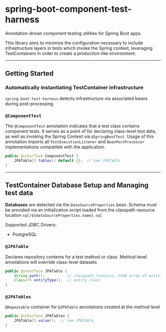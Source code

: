 # spring-boot-component-test-harness

Annotation-driven component testing utilities for Spring Boot apps. 

This library aims to minimize the configuration necessary to include infrastructure layers in tests which invoke the Spring context, leveraging TestContainers in order to create a production-like environment.

---
## Getting Started

### Automatically instantiating TestContainer infrastructure
`spring-boot-test-harness` detects infrastructure via associated beans during post-processing.

### `@ComponentTest`
The `@ComponentTest` annotation indicates that a test class contains component tests. It serves as a point of for declaring class-level test data, as well as invoking the Spring Context via `@SpringBootTest`. Usage of this annotation imports all `TestExecutionListener` and `BeanPostProcessor` implementations compatible with the application.
```java
public @interface ComponentTest {
    JPATable[] tables() default {};  // see JPATable
}
```
---
## TestContainer Database Setup and Managing test data

**Databases** are detected via the `DataSourceProperties` bean. Schema must be provided via an initialization script loaded from the classpath resource location `sql/${dataSourceProperties.name}.sql` 

Supported JDBC Drivers:
- PostgreSQL

### `@JPATable`
Declares repository contents for a test method or class. Method-level annotations will override class-level datasets
```java
public @interface JPATable {
    String path();          // classpath resource, JSON array of entities  
    Class<?> entityType();  // entity class
}
```
### `@JPATables`
`@Repeatable` container for `@JPATable` annotations created at the method level
```java
public @interface JPATables {
    JPATable[] value();  // see JPATable
}
```
